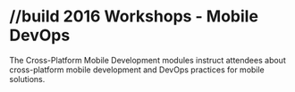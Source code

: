# //build 2016 Workshops - Mobile DevOps
The Cross-Platform Mobile Development modules instruct attendees about cross-platform mobile development and DevOps practices for mobile solutions. 
